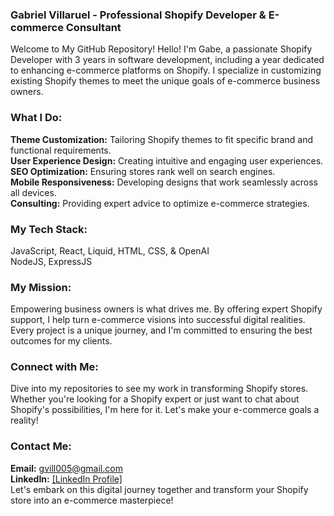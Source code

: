 ### Gabriel Villaruel - Professional Shopify Developer & E-commerce Consultant
Welcome to My GitHub Repository!
Hello! I'm Gabe, a passionate Shopify Developer with 3 years in software development, including a year dedicated to enhancing e-commerce platforms on Shopify. I specialize in customizing existing Shopify themes to meet the unique goals of e-commerce business owners.

### What I Do:
**Theme Customization:** Tailoring Shopify themes to fit specific brand and functional requirements.<br>
**User Experience Design:** Creating intuitive and engaging user experiences.<br>
**SEO Optimization:** Ensuring stores rank well on search engines.<br>
**Mobile Responsiveness:** Developing designs that work seamlessly across all devices.<br>
**Consulting:** Providing expert advice to optimize e-commerce strategies.<br>
### My Tech Stack:
JavaScript, React, Liquid, HTML, CSS, & OpenAI<br>
NodeJS, ExpressJS<br>
### My Mission:
Empowering business owners is what drives me. By offering expert Shopify support, I help turn e-commerce visions into successful digital realities. Every project is a unique journey, and I'm committed to ensuring the best outcomes for my clients.

### Connect with Me:
Dive into my repositories to see my work in transforming Shopify stores. Whether you're looking for a Shopify expert or just want to chat about Shopify's possibilities, I'm here for it. Let's make your e-commerce goals a reality!

### Contact Me:
**Email:** gvill005@gmail.com<br>
**LinkedIn:** [[LinkedIn Profile]](https://www.linkedin.com/in/gabrielvillaruel/)<br>
Let's embark on this digital journey together and transform your Shopify store into an e-commerce masterpiece!
